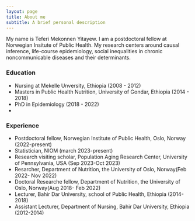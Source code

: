 ```yaml
---
layout: page
title: About me
subtitle: A brief personal description
---
```

My name is Teferi Mekonnen Yitayew. I am a postdoctoral fellow at Norwegian Insitute of Public Health.  My research centers around causal inference, life-course epidemiology, social inequalities in chronic noncommunicable diseases and their determinants. 

### Education

- Nursing at Mekelle Unversity, Ethiopia (2008 - 2012)
- Masters in Public Health Nutrition, University of Gondar, Ethiopia (2014 - 2018)
- PhD in Epidemiology (2018 - 2022)
- 
### Experience
- Postdoctoral fellow, Norwegian Institute of Public Health, Oslo, Norway (2022-present)
- Statistician, NIOM (march 2023-present)
- Research visiting scholar, Population Aging Research Center, University of Pennsylvania, USA (Sep 2023-Oct 2023)
- Resarcher, Department of Nutrition, the University of Oslo, Norway(Feb 2022- Nov 2022)
- Doctoral Researche fellow, Department of Nutrition, the University of Oslo, Norway(Aug 2018- Feb 2022)
- Lecturer, Bahir Dar University, school of Public Health, Ethiopia (2014-2018)
- Assistant Lecturer, Department of Nursing, Bahir Dar University, Ethiopia (2012-2014)   
  
